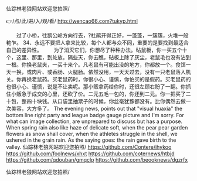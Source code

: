 
仙踪林老狼网站欢迎您拍照/




👉/点/此/进/入/观/看/ http://wencao66.com?tukyp.html




　　过了小桥，往鹅公岭方向行去，?杜鹃开得正好，一蓬蓬，一簇簇，火堆一般艳乍。
	34、永远不要把人拿来比较，每个人都与众不同，重要的是要找到最适合自己的差异性。
　　为了消灭它们，你想尽了种种办法。砧鼠板，你一买五个十个，这里、那里，到处放。隔些天，你去瞧，砧板上除了灰尘，老鼠毛也没有沾到一根。你换老鼠夹，一买十来个。凡老鼠有可能出没的地方，你都放一个。食饵一天一换，或肉片、或香肠、火腿肠。依然没用，一天天过去，没有一只老鼠落入机关。你再换老鼠药。买老鼠药时，你很小心、谨慎，你怕买的是假药。买老鼠药的也很小心、谨慎，说是不让卖呢。那小贩拿药给你时，还很左顾右盼了一翻。你抓住小贩急于成交的心里，还砍了价。二元五毛一包的，你还到二元。你一把买了二十包，整四十块钱。从口袋里抽票子的时候，你丝毫犹豫都没有。比你偶然去做一次美容，大方多了。
The evening news, points out that "visual huaxia" the bottom line right party and league badge gauge picture and I'm sorry.
For what can image collection, are unprepared to discuss but has a purpose.
When spring rain also like haze of delicate soft, when the pear pear garden flowers as snow shall cover, when the athletes struggle in the shell, we ushered in the grain rain.
As the saying goes: the rain gave birth to the valley.
仙踪林老狼网站欢迎您拍照/ https://github.com/Contere/ihykoo
https://github.com/foolnews/xhxt
https://github.com/coternews/htbjd
https://github.com/qdouban/gmqclp
https://github.com/beooknews/dgzrfx





仙踪林老狼网站欢迎您拍照/
